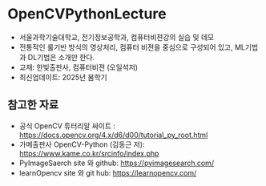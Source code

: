 # OpenCVPythonLecture

- 서울과학기술대학교, 전기정보공학과, 컴퓨터비젼강의 실습 및 데모 
- 전통적인 룰기반 방식의 영상처리, 컴퓨터 비젼을 중심으로 구성되어 있고, ML기법과 DL기법은 소개만 한다. 
- 교재: 한빛출판사, 컴퓨터비젼 (오일석저)
- 최신업데이트: 2025년 봄학기  


## 참고한 자료 

- 공식 OpenCV 튜터리알 싸이트 : https://docs.opencv.org/4.x/d6/d00/tutorial_py_root.html
- 가메출판사 OpenCV-Python (김동근 저): https://www.kame.co.kr/srcinfo/index.php 
- PyImageSaerch site 와  github:  https://pyimagesearch.com/
- learnOpencv site 와  git hub:  https://learnopencv.com/